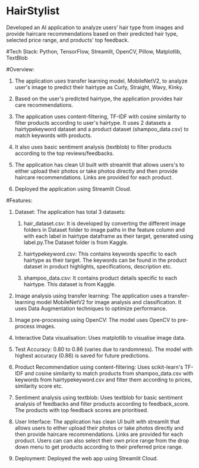 # HairStylist
Developed an AI application to analyze users’ hair type from images and provide haircare recommendations based on
their predicted hair type, selected price range, and products' top feedback.

#Tech Stack: Python, TensorFlow, Streamlit, OpenCV, Pillow, Matplotlib, TextBlob

#Overview:

1. The application uses transfer learning model, MobileNetV2, to analyze user's image to predict their hairtype as Curly, Straight, Wavy, Kinky.

2. Based on the user's predicted hairtype, the application provides hair care recommendations.

3. The application uses content-filtering, TF-IDF with cosine similarity to filter products according to user's hairtype. It uses 2 datasets a hairtypekeyword dataset and a product dataset (shampoo_data.csv) to match keywords with products.

4. It also uses basic sentiment analysis (textblob) to filter products according to the top reviews/feedbacks. 

5. The application has clean UI built with streamlit that allows users's to either upload their photos or take photos directly and then provide haircare recommendations. Links are provided for each product.

6. Deployed the application using Streamlit Cloud.

#Features:

1. Dataset: The application has total 3 datasets:
     
     1. hair_dataset.csv: It is developed by converting the different image folders in Dataset folder to image paths in the feature column and with each label in hairtype dataframe as their target, generated using label.py.The Dataset folder is from Kaggle.
     
     2. hairtypekeyword.csv: This contains keywords specific to each hairtype as their target. The keywords can be found in the product dataset in product highlights, specifications, description etc.
     
     3. shampoo_data.csv: It contains product details specific to each hairtype. This dataset is from Kaggle.

2. Image analysis using transfer learning: The application uses a transfer-learning model MobileNetV2 for image analysis and classification. It uses Data Augmentation techniques to optimize performance.

3. Image pre-processing using OpenCV: The model uses OpenCV to pre-process images.

4. Interactive Data visualisation: Uses matplotlib to visualise image data.

5. Test Accuracy: 0.80 to 0.86 (varies due to randomness). The model with highest accuracy (0.86) is saved for future predictions. 

6. Product Recommendation using content-filtering: Uses scikit-learn's  TF-IDF and cosine similarity to match products from shampoo_data.csv with keywords from hairtypekeyword.csv and filter them according to prices, similarity score etc.

7. Sentiment analysis using textblob: Uses textblob for basic sentiment analysis of feedbacks and filter products according to feedback_score. The products with top feedback scores are prioritised.

8. User Interface: The application has clean UI built with streamlit that allows users to either upload their photos or take photos directly and then provide haircare recommendations. Links are provided for each product. Users can can also select their own price range from the drop down menu to get products according to their preferred price range.

9. Deployment: Deployed the web app using Streamlit Cloud.
   






